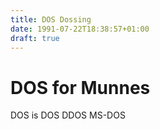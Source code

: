 ```yaml
---
title: DOS Dossing
date: 1991-07-22T18:38:57+01:00
draft: true
---
```

# DOS for Munnes


DOS is DOS DDOS MS-DOS

